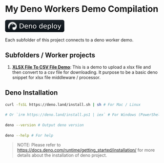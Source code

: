 # My Deno Workers Demo Compilation

[![Deno deploy](./assets/deno-deploy.svg)](https://deno.com/)

Each subfolder of this project connects to a deno worker demo.

## Subfolders / Worker projects

1. **[XLSX File To CSV File Demo](./xlsx2csv-demo/)**: This is a demo to upload a xlsx file and then convert to a csv file for downloading. It purpose to be a basic deno snippet for xlsx file middleware / processor.

## Deno Installation

```bash
curl -fsSL https://deno.land/install.sh | sh # For Mac / Linux

# Or `irm https://deno.land/install.ps1 | iex` # For Windows (PowerShell)

deno --version # Output deno version

deno --help # For help
```

> NOTE: Please refer to <https://docs.deno.com/runtime/getting_started/installation/> for more details about the installation of deno project.

